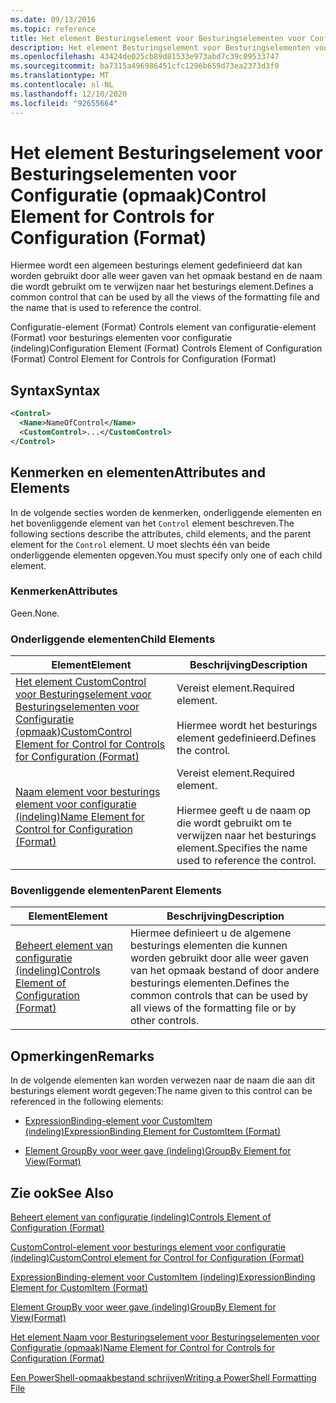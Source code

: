 ```yaml
---
ms.date: 09/13/2016
ms.topic: reference
title: Het element Besturingselement voor Besturingselementen voor Configuratie (opmaak)
description: Het element Besturingselement voor Besturingselementen voor Configuratie (opmaak)
ms.openlocfilehash: 43424de025cb89d81533e973abd7c39c09533747
ms.sourcegitcommit: ba7315a496986451cfc1296b659d73ea2373d3f0
ms.translationtype: MT
ms.contentlocale: nl-NL
ms.lasthandoff: 12/10/2020
ms.locfileid: "92655664"
---
```

# <a name="control-element-for-controls-for-configuration-format"></a><span data-ttu-id="7c26a-103">Het element Besturingselement voor Besturingselementen voor Configuratie (opmaak)</span><span class="sxs-lookup"><span data-stu-id="7c26a-103">Control Element for Controls for Configuration (Format)</span></span>

<span data-ttu-id="7c26a-104">Hiermee wordt een algemeen besturings element gedefinieerd dat kan worden gebruikt door alle weer gaven van het opmaak bestand en de naam die wordt gebruikt om te verwijzen naar het besturings element.</span><span class="sxs-lookup"><span data-stu-id="7c26a-104">Defines a common control that can be used by all the views of the formatting file and the name that is used to reference the control.</span></span>

<span data-ttu-id="7c26a-105">Configuratie-element (Format) Controls element van configuratie-element (Format) voor besturings elementen voor configuratie (indeling)</span><span class="sxs-lookup"><span data-stu-id="7c26a-105">Configuration Element (Format) Controls Element of Configuration (Format) Control Element for Controls for Configuration (Format)</span></span>

## <a name="syntax"></a><span data-ttu-id="7c26a-106">Syntax</span><span class="sxs-lookup"><span data-stu-id="7c26a-106">Syntax</span></span>

```xml
<Control>
  <Name>NameOfControl</Name>
  <CustomControl>...</CustomControl>
</Control>
```

## <a name="attributes-and-elements"></a><span data-ttu-id="7c26a-107">Kenmerken en elementen</span><span class="sxs-lookup"><span data-stu-id="7c26a-107">Attributes and Elements</span></span>

<span data-ttu-id="7c26a-108">In de volgende secties worden de kenmerken, onderliggende elementen en het bovenliggende element van het `Control` element beschreven.</span><span class="sxs-lookup"><span data-stu-id="7c26a-108">The following sections describe the attributes, child elements, and the parent element for the `Control` element.</span></span> <span data-ttu-id="7c26a-109">U moet slechts één van beide onderliggende elementen opgeven.</span><span class="sxs-lookup"><span data-stu-id="7c26a-109">You must specify only one of each child element.</span></span>

### <a name="attributes"></a><span data-ttu-id="7c26a-110">Kenmerken</span><span class="sxs-lookup"><span data-stu-id="7c26a-110">Attributes</span></span>

<span data-ttu-id="7c26a-111">Geen.</span><span class="sxs-lookup"><span data-stu-id="7c26a-111">None.</span></span>

### <a name="child-elements"></a><span data-ttu-id="7c26a-112">Onderliggende elementen</span><span class="sxs-lookup"><span data-stu-id="7c26a-112">Child Elements</span></span>

|<span data-ttu-id="7c26a-113">Element</span><span class="sxs-lookup"><span data-stu-id="7c26a-113">Element</span></span>|<span data-ttu-id="7c26a-114">Beschrijving</span><span class="sxs-lookup"><span data-stu-id="7c26a-114">Description</span></span>|
|-------------|-----------------|
|[<span data-ttu-id="7c26a-115">Het element CustomControl voor Besturingselement voor Besturingselementen voor Configuratie (opmaak)</span><span class="sxs-lookup"><span data-stu-id="7c26a-115">CustomControl Element for Control for Controls for Configuration (Format)</span></span>](./customcontrol-element-for-control-for-controls-for-configuration-format.md)|<span data-ttu-id="7c26a-116">Vereist element.</span><span class="sxs-lookup"><span data-stu-id="7c26a-116">Required element.</span></span><br /><br /> <span data-ttu-id="7c26a-117">Hiermee wordt het besturings element gedefinieerd.</span><span class="sxs-lookup"><span data-stu-id="7c26a-117">Defines the control.</span></span>|
|[<span data-ttu-id="7c26a-118">Naam element voor besturings element voor configuratie (indeling)</span><span class="sxs-lookup"><span data-stu-id="7c26a-118">Name Element for Control for Configuration (Format)</span></span>](./name-element-for-control-for-controls-for-configuration-format.md)|<span data-ttu-id="7c26a-119">Vereist element.</span><span class="sxs-lookup"><span data-stu-id="7c26a-119">Required element.</span></span><br /><br /> <span data-ttu-id="7c26a-120">Hiermee geeft u de naam op die wordt gebruikt om te verwijzen naar het besturings element.</span><span class="sxs-lookup"><span data-stu-id="7c26a-120">Specifies the name used to reference the control.</span></span>|

### <a name="parent-elements"></a><span data-ttu-id="7c26a-121">Bovenliggende elementen</span><span class="sxs-lookup"><span data-stu-id="7c26a-121">Parent Elements</span></span>

|<span data-ttu-id="7c26a-122">Element</span><span class="sxs-lookup"><span data-stu-id="7c26a-122">Element</span></span>|<span data-ttu-id="7c26a-123">Beschrijving</span><span class="sxs-lookup"><span data-stu-id="7c26a-123">Description</span></span>|
|-------------|-----------------|
|[<span data-ttu-id="7c26a-124">Beheert element van configuratie (indeling)</span><span class="sxs-lookup"><span data-stu-id="7c26a-124">Controls Element of Configuration (Format)</span></span>](./controls-element-for-configuration-format.md)|<span data-ttu-id="7c26a-125">Hiermee definieert u de algemene besturings elementen die kunnen worden gebruikt door alle weer gaven van het opmaak bestand of door andere besturings elementen.</span><span class="sxs-lookup"><span data-stu-id="7c26a-125">Defines the common controls that can be used by all views of the formatting file or by other controls.</span></span>|

## <a name="remarks"></a><span data-ttu-id="7c26a-126">Opmerkingen</span><span class="sxs-lookup"><span data-stu-id="7c26a-126">Remarks</span></span>

<span data-ttu-id="7c26a-127">In de volgende elementen kan worden verwezen naar de naam die aan dit besturings element wordt gegeven:</span><span class="sxs-lookup"><span data-stu-id="7c26a-127">The name given to this control can be referenced in the following elements:</span></span>

- [<span data-ttu-id="7c26a-128">ExpressionBinding-element voor CustomItem (indeling)</span><span class="sxs-lookup"><span data-stu-id="7c26a-128">ExpressionBinding Element for CustomItem (Format)</span></span>](./expressionbinding-element-for-customitem-for-controls-for-configuration-format.md)

- [<span data-ttu-id="7c26a-129">Element GroupBy voor weer gave (indeling)</span><span class="sxs-lookup"><span data-stu-id="7c26a-129">GroupBy Element for View(Format)</span></span>](./groupby-element-for-view-format.md)

## <a name="see-also"></a><span data-ttu-id="7c26a-130">Zie ook</span><span class="sxs-lookup"><span data-stu-id="7c26a-130">See Also</span></span>

[<span data-ttu-id="7c26a-131">Beheert element van configuratie (indeling)</span><span class="sxs-lookup"><span data-stu-id="7c26a-131">Controls Element of Configuration (Format)</span></span>](./controls-element-for-configuration-format.md)

[<span data-ttu-id="7c26a-132">CustomControl-element voor besturings element voor configuratie (indeling)</span><span class="sxs-lookup"><span data-stu-id="7c26a-132">CustomControl element for Control for Configuration (Format)</span></span>](./customcontrol-element-for-control-for-controls-for-configuration-format.md)

[<span data-ttu-id="7c26a-133">ExpressionBinding-element voor CustomItem (indeling)</span><span class="sxs-lookup"><span data-stu-id="7c26a-133">ExpressionBinding Element for CustomItem (Format)</span></span>](./expressionbinding-element-for-customitem-for-controls-for-configuration-format.md)

[<span data-ttu-id="7c26a-134">Element GroupBy voor weer gave (indeling)</span><span class="sxs-lookup"><span data-stu-id="7c26a-134">GroupBy Element for View(Format)</span></span>](./groupby-element-for-view-format.md)

[<span data-ttu-id="7c26a-135">Het element Naam voor Besturingselement voor Besturingselementen voor Configuratie (opmaak)</span><span class="sxs-lookup"><span data-stu-id="7c26a-135">Name Element for Control for Controls for Configuration (Format)</span></span>](./name-element-for-control-for-controls-for-configuration-format.md)

[<span data-ttu-id="7c26a-136">Een PowerShell-opmaakbestand schrijven</span><span class="sxs-lookup"><span data-stu-id="7c26a-136">Writing a PowerShell Formatting File</span></span>](./writing-a-powershell-formatting-file.md)
